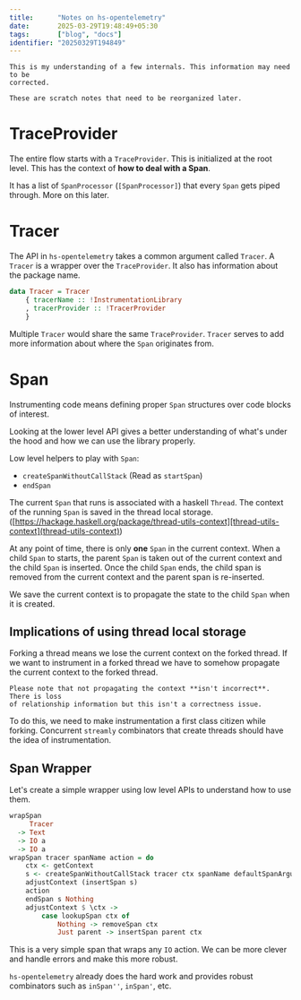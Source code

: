 ```yaml
---
title:      "Notes on hs-opentelemetry"
date:       2025-03-29T19:48:49+05:30
tags:       ["blog", "docs"]
identifier: "20250329T194849"
---
```


```callout
This is my understanding of a few internals. This information may need to be
corrected.

These are scratch notes that need to be reorganized later.
```

TraceProvider
=============

The entire flow starts with a `TraceProvider`. This is initialized at the root
level. This has the context of **how to deal with a Span**.

It has a list of `SpanProcessor` (`[SpanProcessor]`) that every `Span` gets
piped through. More on this later.


Tracer
======

The API in `hs-opentelemetry` takes a common argument called `Tracer`. A
`Tracer` is a wrapper over the `TraceProvider`. It also has information about
the package name.

```haskell
data Tracer = Tracer
    { tracerName :: !InstrumentationLibrary
    , tracerProvider :: !TracerProvider
    }
```

Multiple `Tracer` would share the same `TraceProvider`. `Tracer` serves to add
more information about where the `Span` originates from.

Span
====

Instrumenting code means defining proper `Span` structures over code blocks of
interest.

Looking at the lower level API gives a better understanding of what's under the
hood and how we can use the library properly.

Low level helpers to play with `Span`:
- `createSpanWithoutCallStack` (Read as `startSpan`)
- `endSpan`

The current `Span` that runs is associated with a haskell `Thread`. The context
of the running `Span` is saved in the thread local
storage. ([https://hackage.haskell.org/package/thread-utils-context][thread-utils-context](thread-utils-context))

At any point of time, there is only **one** `Span` in the current context. When
a child `Span` to starts, the parent `Span` is taken out of the current context
and the child `Span` is inserted. Once the child `Span` ends, the child span is
removed from the current context and the parent span is re-inserted.

We save the current context is to propagate the state to the child `Span` when
it is created.

Implications of using thread local storage
------------------------------------------

Forking a thread means we lose the current context on the forked thread. If we
want to instrument in a forked thread we have to somehow propagate the current
context to the forked thread.

```callout
Please note that not propagating the context **isn't incorrect**. There is loss
of relationship information but this isn't a correctness issue.
```

To do this, we need to make instrumentation a first class citizen while forking.
Concurrent `streamly` combinators that create threads should have the idea of
instrumentation.


Span Wrapper
------------

Let's create a simple wrapper using low level APIs to understand how to use
them.

```haskell
wrapSpan
     Tracer
  -> Text
  -> IO a
  -> IO a
wrapSpan tracer spanName action = do
    ctx <- getContext
    s <- createSpanWithoutCallStack tracer ctx spanName defaultSpanArguments
    adjustContext (insertSpan s)
    action
    endSpan s Nothing
    adjustContext $ \ctx ->
        case lookupSpan ctx of
            Nothing -> removeSpan ctx
            Just parent -> insertSpan parent ctx
```

This is a very simple span that wraps any `IO` action. We can be more clever and
handle errors and make this more robust.

`hs-opentelemetry` already does the hard work and provides robust combinators
such as `inSpan''`, `inSpan'`, etc.
